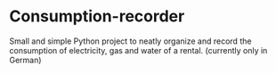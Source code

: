 # Consumption-recorder

Small and simple Python project to neatly organize and record the consumption of electricity, gas and water of a rental. (currently only in German)  
